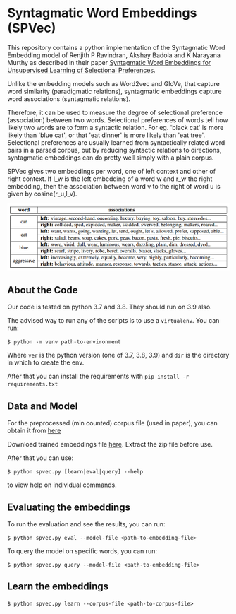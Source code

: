 # Syntagmatic Word Embeddings (SPVec)

This repository contains a python implementation of the Syntagmatic Word Embedding model of Renjith
P Ravindran, Akshay Badola and K Narayana Murthy as described in their paper [Syntagmatic Word
Embeddings for Unsupervised Learning of Selectional
Preferences](http://aclanthology.org/2021.repl4nlp-1.22/).

Unlike the embedding models such as Word2vec and GloVe, that capture word similarity (paradigmatic
relations), syntagmatic embeddings capture word associations (syntagmatic relations).

Therefore, it can be used to measure the degree of selectional preference (association) between two words.
Selectional preferences of words tell how likely two words are to form a syntactic relation.  For
eg. 'black cat' is more likely than 'blue cat', or that 'eat dinner' is more likely than 'eat tree'.
Selectional preferences are usually learned from syntactically related word pairs in a parsed
corpus, but by reducing syntactic relations to directions, syntagmatic embeddings can do pretty well
simply with a plain corpus.

SPVec gives two embeddings per word, one of left context and other of right context.
If l_w is the left embedding of a word w and r_w the right embedding,
then the association between word v to the right of word u is given by cosine(r_u,l_v).

![word associations](examples.png "Examples of word associations from syntagmatic embeddings.")

## About the Code

Our code is tested on python 3.7 and 3.8. They should run on 3.9 also.

The advised way to run any of the scripts is to use a `virtualenv`. You can run:

```
$ python -m venv path-to-environment
```

Where `ver` is the python version (one of 3.7, 3.8, 3.9) and `dir` is the directory in which to
create the env.

After that you can install the requirements with `pip install -r requirements.txt`

## Data and Model

For the preprocessed (min counted) corpus file (used in paper), you can obtain it from [here](https://drive.google.com/file/d/1fE5kSBHct3bnZE0_NOh3mxixZHdKmPGJ/view?usp=sharing)

Download trained embeddings file [here](https://drive.google.com/file/d/1CQ--9Shrls0kf6pdoza8dDBWNe1SLBd2/view?usp=sharing).
Extract the zip file before use.

After that you can use:

```
$ python spvec.py [learn|eval|query] --help
```

to view help on individual commands.

## Evaluating the embeddings

To run the evaluation and see the results, you can run:

```
$ python spvec.py eval --model-file <path-to-embedding-file>
```

To query the model on specific words, you can run:

```
$ python spvec.py query --model-file <path-to-embedding-file>
```


## Learn the embeddings

```
$ python spvec.py learn --corpus-file <path-to-corpus-file>
```
